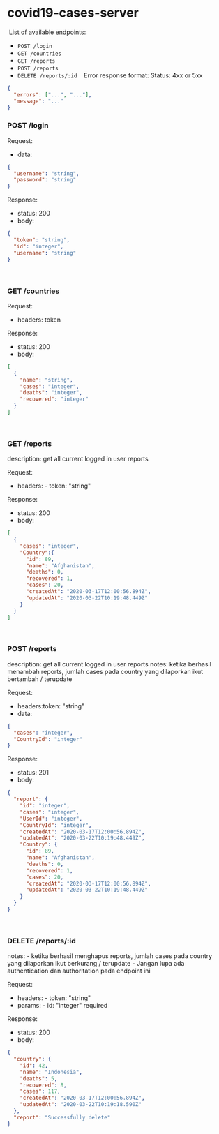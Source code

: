 # covid19-cases-server

​
List of available endpoints:
​

- `POST /login`
  ​
- `GET /countries`
- `GET /reports`
- `POST /reports`
- `DELETE /reports/:id`
  ​
  ​
  ​
  Error response format:
  Status: 4xx or 5xx
  ​

```json
{
  "errors": ["...", "..."],
  "message": "..."
}
```

### POST /login

Request:

- data:

```json
{
  "username": "string",
  "password": "string"
}
```

Response:

- status: 200
- body:
  ​

```json
{
  "token": "string",
  "id": "integer",
  "username": "string"
}
```

​

### GET /countries

Request:

- headers: token

Response:

- status: 200
- body:

```json
[
  {
    "name": "string",
    "cases": "integer",
    "deaths": "integer",
    "recovered": "integer"
  }
]
```

​

### GET /reports

description: get all current logged in user reports
​

Request:

- headers: - token: "string"

Response:

- status: 200
- body:
  ​

```json
[
  {
    "cases": "integer",
    "Country":{
      "id": 89,
      "name": "Afghanistan",
      "deaths": 0,
      "recovered": 1,
      "cases": 20,
      "createdAt": "2020-03-17T12:00:56.894Z",
      "updatedAt": "2020-03-22T10:19:48.449Z"
    }
  }
]
```

​

### POST /reports

description: get all current logged in user reports
notes: ketika berhasil menambah reports, jumlah cases pada country yang dilaporkan ikut bertambah / terupdate
​

Request:

- headers:token: "string"
- data:

```json
{
  "cases": "integer",
  "CountryId": "integer"
}
```

​Response:

- status: 201
- body:
  ​

```json
{
  "report": {
    "id": "integer",
    "cases": "integer",
    "UserId": "integer",
    "CountryId": "integer",
    "createdAt": "2020-03-17T12:00:56.894Z",
    "updatedAt": "2020-03-22T10:19:48.449Z",
    "Country": {
      "id": 89,
      "name": "Afghanistan",
      "deaths": 0,
      "recovered": 1,
      "cases": 20,
      "createdAt": "2020-03-17T12:00:56.894Z",
      "updatedAt": "2020-03-22T10:19:48.449Z"
    }
  }
}
```

​

### DELETE /reports/:id

notes: - ketika berhasil menghapus reports, jumlah cases pada country yang dilaporkan ikut berkurang / terupdate - Jangan lupa ada authentication dan authoritation pada endpoint ini
​

Request:

- headers: - token: "string"
- params: - id: "integer" required

Response:

- status: 200
- body:
  ​

```json
{
  "country": {
    "id": 42,
    "name": "Indonesia",
    "deaths": 5,
    "recovered": 8,
    "cases": 117,
    "createdAt": "2020-03-17T12:00:56.894Z",
    "updatedAt": "2020-03-22T10:19:18.590Z"
  },
  "report": "Successfully delete"
}
```
